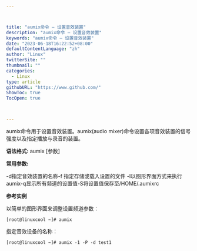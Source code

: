 ```yaml
---



title: "aumix命令 – 设置音效装置"
description: "aumix命令 – 设置音效装置"
keywords: "aumix命令 – 设置音效装置"
date: "2023-06-18T16:22:52+08:00"
defaultContentLanguage: "zh"
author: "Linux"
twitterSite: ""
thumbnail: ""
categories:
  - Linux
type: article
githubURL: "https://www.github.com/"
ShowToc: true
TocOpen: true



---
```


aumix命令用于设置音效装置。aumix(audio mixer)命令设置各项音效装置的信号强度以及指定播放与录音的装置。

**语法格式:** aumix [参数]

**常用参数:**

-d指定音效装置的名称-f 指定存储或载入设置的文件 -I以图形界面方式来执行aumix-q显示所有频道的设置值-S将设置值保存至/HOME/.aumixrc

**参考实例**

以简单的图形界面来调整设置频道参数：

```
[root@linuxcool ~]# aumix
```

指定音效设备的名称：

```
[root@linuxcool ~]# aumix -1 -P -d test1
```